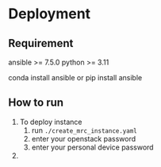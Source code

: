 # Deployment

## Requirement
ansible >= 7.5.0
python >= 3.11

conda install ansible
or pip install ansible

## How to run
1. To deploy instance
    1. run `./create_mrc_instance.yaml`
    2. enter your openstack password
    3. enter your personal device password
2.
